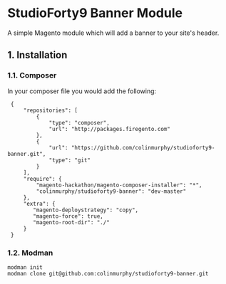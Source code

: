 # StudioForty9 Banner Module

A simple Magento module which will add a banner to your site's header.

## 1. Installation

### 1.1. Composer

In your composer file you would add the following:

     {
         "repositories": [
             {
                 "type": "composer",
                 "url": "http://packages.firegento.com"
             },
             {
                 "url": "https://github.com/colinmurphy/studioforty9-banner.git",
                 "type": "git"
             }
         ],
         "require": {
             "magento-hackathon/magento-composer-installer": "*",
             "colinmurphy/studioforty9-banner": "dev-master"
         },
         "extra": {
            "magento-deploystrategy": "copy",
            "magento-force": true,
            "magento-root-dir": "./"
         }
     }


### 1.2. Modman
    
    modman init
    modman clone git@github.com:colinmurphy/studioforty9-banner.git